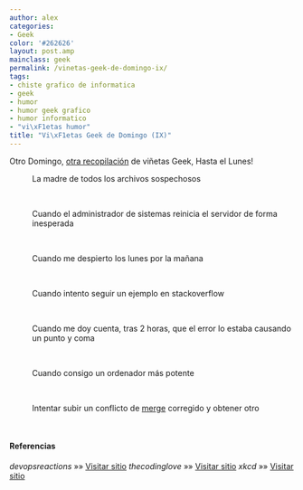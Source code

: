 ```yaml
---
author: alex
categories:
- Geek
color: '#262626'
layout: post.amp
mainclass: geek
permalink: /vinetas-geek-de-domingo-ix/
tags:
- chiste grafico de informatica
- geek
- humor
- humor geek grafico
- humor informatico
- "vi\xF1etas humor"
title: "Vi\xF1etas Geek de Domingo (IX)"
---
```


Otro Domingo, [otra recopilación][1] de viñetas Geek, Hasta el Lunes!


<!--more-->
<div id="gallery-9" class="gallery galleryid-1825 gallery-columns-1 gallery-size-thumbnail">
<dl class="gallery-item">
<dt class="gallery-icon landscape">
<a href="https://elbauldelprogramador.com/vinetas-geek-de-domingo-ix/the-mother-of-all-suspicious-files/"><amp-img on="tap:lightbox1" role="button" tabindex="0" layout="responsive" src="/img/2013/08/The-Mother-of-All-Suspicious-Files-150x150.png" class="attachment-thumbnail" alt="La madre de todos los archivos sospechosos" aria-describedby="gallery-9-1831" width="150px" height="150px" /></a>
</dt>
<dd class="wp-caption-text gallery-caption" id="gallery-9-1831">
      La madre de todos los archivos sospechosos
    </dd>
</dl>
<br  />
<dl class="gallery-item">
<dt class="gallery-icon landscape">
<a href="https://elbauldelprogramador.com/vinetas-geek-de-domingo-ix/when-the-server-admin-unexpectedly-reboot-the-server/"><amp-img on="tap:lightbox1" role="button" tabindex="0" layout="responsive" src="/img/2013/08/when-the-server-admin-unexpectedly-reboot-the-server-150x150.gif" class="attachment-thumbnail" alt="Cuando el administrador de sistemas reinicia el servidor de forma inesperada" aria-describedby="gallery-9-1832" width="150px" height="150px" /></a>
</dt>
<dd class="wp-caption-text gallery-caption" id="gallery-9-1832">
      Cuando el administrador de sistemas reinicia el servidor de forma inesperada
    </dd>
</dl>
<br  />
<dl class="gallery-item">
<dt class="gallery-icon landscape">
<a href="https://elbauldelprogramador.com/vinetas-geek-de-domingo-ix/when-i-wake-up-on-monday-morning/"><amp-img on="tap:lightbox1" role="button" tabindex="0" layout="responsive" src="/img/2013/08/when-I-wake-up-on-monday-morning-150x150.gif" class="attachment-thumbnail" alt="Cuando me despierto los lunes por la mañana" aria-describedby="gallery-9-1826" width="150px" height="150px" /></a>
</dt>
<dd class="wp-caption-text gallery-caption" id="gallery-9-1826">
      Cuando me despierto los lunes por la mañana
    </dd>
</dl>
<br  />
<dl class="gallery-item">
<dt class="gallery-icon landscape">
<a href="https://elbauldelprogramador.com/vinetas-geek-de-domingo-ix/when-i-try-to-follow-an-example-on-stackoverflow/"><amp-img on="tap:lightbox1" role="button" tabindex="0" layout="responsive" src="/img/2013/08/when-I-try-to-follow-an-example-on-stackoverflow-150x150.gif" class="attachment-thumbnail" alt="Cuando intento seguir un ejemplo en stackoverflow" aria-describedby="gallery-9-1827" width="150px" height="150px" /></a>
</dt>
<dd class="wp-caption-text gallery-caption" id="gallery-9-1827">
      Cuando intento seguir un ejemplo en stackoverflow
    </dd>
</dl>
<br  />
<dl class="gallery-item">
<dt class="gallery-icon landscape">
<a href="https://elbauldelprogramador.com/vinetas-geek-de-domingo-ix/when-i-realize-after-2-hours-that-my-bug-is-caused-by-a-missing-semicolon/"><amp-img on="tap:lightbox1" role="button" tabindex="0" layout="responsive" src="/img/2013/08/when-I-realize-after-2-hours-that-my-bug-is-caused-by-a-missing-semicolon-150x150.gif" class="attachment-thumbnail" alt="Cuando me doy cuenta, tras 2 horas, que el error lo estaba causando un punto y coma" aria-describedby="gallery-9-1828" width="150px" height="150px" /></a>
</dt>
<dd class="wp-caption-text gallery-caption" id="gallery-9-1828">
      Cuando me doy cuenta, tras 2 horas, que el error lo estaba causando un punto y coma
    </dd>
</dl>
<br  />
<dl class="gallery-item">
<dt class="gallery-icon landscape">
<a href="https://elbauldelprogramador.com/vinetas-geek-de-domingo-ix/when-i-get-a-more-powerful-computer/"><amp-img on="tap:lightbox1" role="button" tabindex="0" layout="responsive" src="/img/2013/08/when-I-get-a-more-powerful-computer-150x150.gif" class="attachment-thumbnail" alt="Cuando consigo un ordenador más potente" aria-describedby="gallery-9-1829" width="150px" height="150px" /></a>
</dt>
<dd class="wp-caption-text gallery-caption" id="gallery-9-1829">
      Cuando consigo un ordenador más potente
    </dd>
</dl>
<br  />
<dl class="gallery-item">
<dt class="gallery-icon landscape">
<a href="https://elbauldelprogramador.com/vinetas-geek-de-domingo-ix/trying-to-push-a-merge-conflict-fix-and-receiving-a-merge-conflict/"><amp-img on="tap:lightbox1" role="button" tabindex="0" layout="responsive" src="/img/2013/08/Trying-to-push-a-merge-conflict-fix-and-receiving-a-merge-conflict-150x150.gif" class="attachment-thumbnail" alt="Intentar subir un conflicto de merge corregido y obtener otro" aria-describedby="gallery-9-1830" width="150px" height="150px" /></a>
</dt>
<dd class="wp-caption-text gallery-caption" id="gallery-9-1830">
      Intentar subir un conflicto de <a href="https://elbauldelprogramador.com/mini-tutorial-y-chuleta-de-comandos-git/" title="Git: Mini Tutorial y chuleta de comandos">merge</a> corregido y obtener otro
    </dd>
</dl>
<br  />
</div>

#### Referencias

*devopsreactions* »» <a href="http://devopsreactions.tumblr.com/" target="_blank">Visitar sitio</a>
*thecodinglove* »» <a href="http://thecodinglove.com" target="_blank">Visitar sitio</a>
*xkcd* »» <a href="http://xkcd.com" target="_blank">Visitar sitio</a>



 [1]: https://elbauldelprogramador.com/ "Viñetas Geek de Domingo"